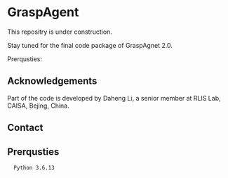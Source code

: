 
# GraspAgent

This repositry is under construction.

Stay tuned for the final code package of GraspAgnet 2.0.



  Prerqusties:

  
  


## Acknowledgements
Part of the code is developed by Daheng Li, a senior member at RLIS Lab, CAISA, Bejing, China.

## Contact


## Prerqusties

```http
  Python 3.6.13 
```


